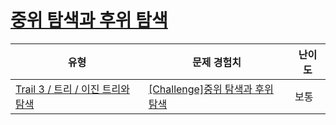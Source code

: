 # [중위 탐색과 후위 탐색](https://https://en.codetree.ai/trails/complete/curated-cards/challenge-inorder-postorder)

|유형|문제 경험치|난이도|
|---|---|---|
|[Trail 3 / 트리 / 이진 트리와 탐색](https://https://en.codetree.ai/trail-info/novice-high/)|[[Challenge]중위 탐색과 후위 탐색](https://https://en.codetree.ai/trails/complete/curated-cards/challenge-inorder-postorder/)|보통|

